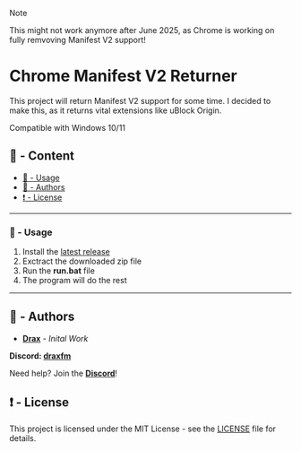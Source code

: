 > [!NOTE]
> This might not work anymore after June 2025, as Chrome is working on fully remvoving Manifest V2 support!

# Chrome Manifest V2 Returner

This project will return Manifest V2 support for some time. I decided to make this, as it returns vital extensions like uBlock Origin.

Compatible with Windows 10/11

## :large_blue_circle: - Content
- [:toolbox: - Usage](#usage)
- [:wave: - Authors](#authors)
- [:exclamation: - License](#license)

---

### <a id="usage"></a> :toolbox: - Usage

1. Install the [latest release](https://github.com/DraxFM/Chrome-ManifestV2Returner/releases/latest/download/draxfm-ChromeManifestV2Returner.zip)
2. Exctract the downloaded zip file
3. Run the **run.bat** file
4. The program will do the rest

---

## <a id="authors"></a> :wave: - Authors

* [**Drax**](https://github.com/DraxFM) - *Inital Work*

**Discord: [draxfm](https://discord.com/users/654343206275907585)**

Need help? Join the [**Discord**](https://discord.gg/sEXECdC3Et)!

## <a id="license"></a> :exclamation: - License

This project is licensed under the MIT License - see the [LICENSE](LICENSE) file for details.

